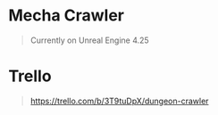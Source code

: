 # Mecha Crawler
>Currently on Unreal Engine 4.25

# Trello
>https://trello.com/b/3T9tuDpX/dungeon-crawler
